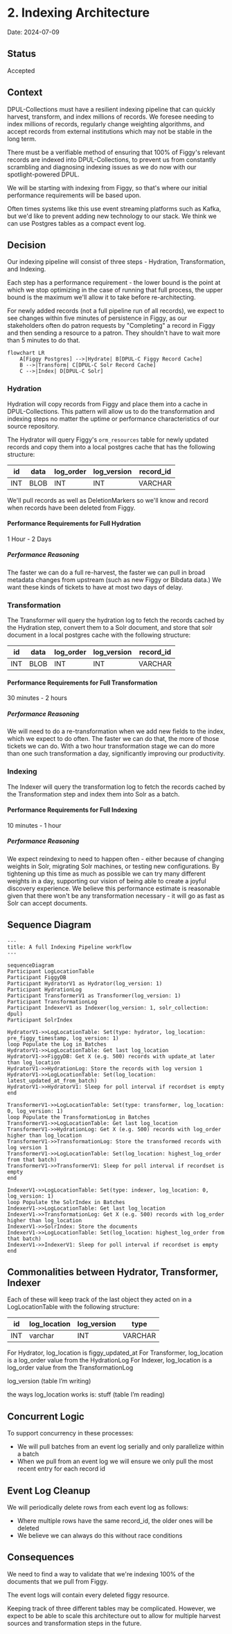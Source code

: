 # 2. Indexing Architecture

Date: 2024-07-09

## Status

Accepted

## Context

DPUL-Collections must have a resilient indexing pipeline that can quickly harvest, transform, and index millions of records. We foresee needing to index millions of records, regularly change weighting algorithms, and accept records from external institutions which may not be stable in the long term.

There must be a verifiable method of ensuring that 100% of Figgy's relevant records are indexed into DPUL-Collections, to prevent us from constantly scrambling and diagnosing indexing issues as we do now with our spotlight-powered DPUL.

We will be starting with indexing from Figgy, so that's where our initial performance requirements will be based upon.

Often times systems like this use event streaming platforms such as Kafka, but we'd like to prevent adding new technology to our stack. We think we can use Postgres tables as a compact event log.

## Decision

Our indexing pipeline will consist of three steps - Hydration, Transformation, and Indexing.

Each step has a performance requirement - the lower bound is the point at which we stop optimizing in the case of running that full process, the upper bound is the maximum we'll allow it to take before re-architecting.

For newly added records (not a full pipeline run of all records), we expect to see changes within five minutes of persistence in Figgy, as our stakeholders often do patron requests by "Completing" a record in Figgy and then sending a resource to a patron. They shouldn't have to wait more than 5 minutes to do that.

```mermaid
flowchart LR
    A[Figgy Postgres] -->|Hydrate| B[DPUL-C Figgy Record Cache]
    B -->|Transform| C[DPUL-C Solr Record Cache]
    C -->|Index| D[DPUL-C Solr]
```

### Hydration

Hydration will copy records from Figgy and place them into a cache in DPUL-Collections. This pattern will allow us to do the transformation and indexing steps no matter the uptime or performance characteristics of our source repository.

The Hydrator will query Figgy's `orm_resources` table for newly updated records and copy them into a local postgres cache that has the following structure:

| id   | data  | log_order | log_version | record_id |
|------|-------|-----------|-------------|-----------|
| INT  | BLOB  | INT       | INT         | VARCHAR   |

We'll pull records as well as DeletionMarkers so we'll know and record when records have been deleted from Figgy.

#### Performance Requirements for Full Hydration

1 Hour - 2 Days

##### Performance Reasoning

The faster we can do a full re-harvest, the faster we can pull in broad metadata changes from upstream (such as new Figgy or Bibdata data.) We want these kinds of tickets to have at most two days of delay.

### Transformation

The Transformer will query the hydration log to fetch the records cached by the Hydration step, convert them to a Solr document, and store that solr document in a local postgres cache with the following structure:

| id   | data  | log_order | log_version | record_id |
|------|-------|-----------|-------------|-----------|
| INT  | BLOB  | INT       | INT         | VARCHAR   |

#### Performance Requirements for Full Transformation

30 minutes - 2 hours

##### Performance Reasoning

We will need to do a re-transformation when we add new fields to the index, which we expect to do often. The faster we can do that, the more of those tickets we can do. With a two hour transformation stage we can do more than one such transformation a day, significantly improving our productivity.

### Indexing

The Indexer will query the transformation log to fetch the records cached by the Transformation step and index them into Solr as a batch.

#### Performance Requirements for Full Indexing

10 minutes - 1 hour

##### Performance Reasoning

We expect reindexing to need to happen often - either because of changing weights in Solr, migrating Solr machines, or testing new configurations. By tightening up this time as much as possible we can try many different weights in a day, supporting our vision of being able to create a joyful discovery experience. We believe this performance estimate is reasonable given that there won't be any transformation necessary - it will go as fast as Solr can accept documents.

## Sequence Diagram

```mermaid
---
title: A full Indexing Pipeline workflow
---

sequenceDiagram
Participant LogLocationTable
Participant FiggyDB
Participant HydratorV1 as Hydrator(log_version: 1)
Participant HydrationLog
Participant TransformerV1 as Transformer(log_version: 1)
Participant TransformationLog
Participant IndexerV1 as Indexer(log_version: 1, solr_collection: dpul)
Participant SolrIndex

HydratorV1->>LogLocationTable: Set(type: hydrator, log_location: pre_figgy_timestamp, log_version: 1)
loop Populate the Log in Batches
HydratorV1->>LogLocationTable: Get last log_location
HydratorV1->>FiggyDB: Get X (e.g. 500) records with update_at later than log_location
HydratorV1->>HydrationLog: Store the records with log version 1
HydratorV1->>LogLocationTable: Set(log_location: latest_updated_at_from_batch)
HydratorV1->>HydratorV1: Sleep for poll interval if recordset is empty
end

TransformerV1->>LogLocationTable: Set(type: transformer, log_location: 0, log_version: 1)
loop Populate the TransformationLog in Batches
TransformerV1->>LogLocationTable: Get last log_location
TransformerV1->>HydrationLog: Get X (e.g. 500) records with log_order higher than log_location
TransformerV1->>TransformationLog: Store the transformed records with log version 1
TransformerV1->>LogLocationTable: Set(log_location: highest_log_order from that batch)
TransformerV1->>TransformerV1: Sleep for poll interval if recordset is empty
end

IndexerV1->>LogLocationTable: Set(type: indexer, log_location: 0, log_version: 1)
loop Populate the SolrIndex in Batches
IndexerV1->>LogLocationTable: Get last log_location
IndexerV1->>TransformationLog: Get X (e.g. 500) records with log_order higher than log_location
IndexerV1->>SolrIndex: Store the documents
IndexerV1->>LogLocationTable: Set(log_location: highest_log_order from that batch)
IndexerV1->>IndexerV1: Sleep for poll interval if recordset is empty
end
```

## Commonalities between Hydrator, Transformer, Indexer

Each of these will keep track of the last object they acted on in a LogLocationTable with the following structure:


| id   | log_location | log_version | type    |
|------|--------------|-------------|---------|
| INT  | varchar      | INT         | VARCHAR |

For Hydrator, log_location is figgy_updated_at
For Transformer, log_location is a log_order value from the HydrationLog
For Indexer, log_location is a log_order value from the TransformationLog

log_version (table I’m writing)

the ways log_location works is: stuff
(table I’m reading)



## Concurrent Logic

To support concurrency in these processes:

- We will pull batches from an event log serially and only parallelize within a batch
- When we pull from an event log we will ensure we only pull the most recent entry for each record id

## Event Log Cleanup

We will periodically delete rows from each event log as follows:

- Where multiple rows have the same record_id, the older ones will be deleted
- We believe we can always do this without race conditions


## Consequences

We need to find a way to validate that we're indexing 100% of the documents that we pull from Figgy.

The event logs will contain every deleted figgy resource.

Keeping track of three different tables may be complicated. However, we expect to be able to scale this architecture out to allow for multiple harvest sources and transformation steps in the future.
